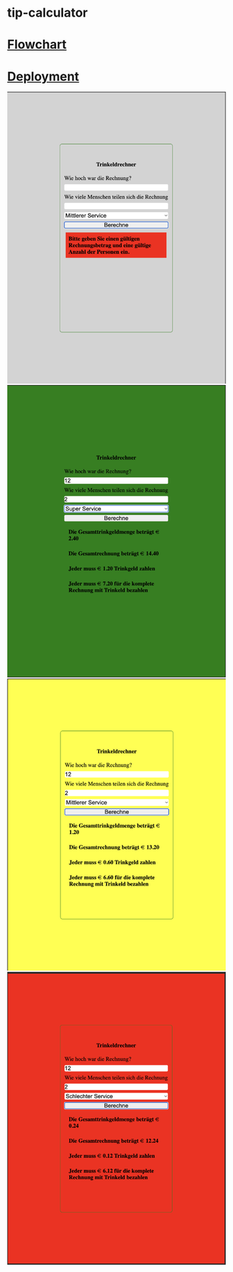 # tip-calculator

# [Flowchart](https://www.figma.com/file/LGCVQmSierHFCwTkmAGw7f/trinkeld?type=whiteboard&node-id=0-1&t=Hg8I8PFpUjqxiA32-0)

# [Deployment](https://mariariosnavarro.github.io/tip-calculator/)

![](/assets/img/nodata.png)
![](/assets/img/green.png)
![](/assets/img/middle.png)
![](/assets/img/red.png)
